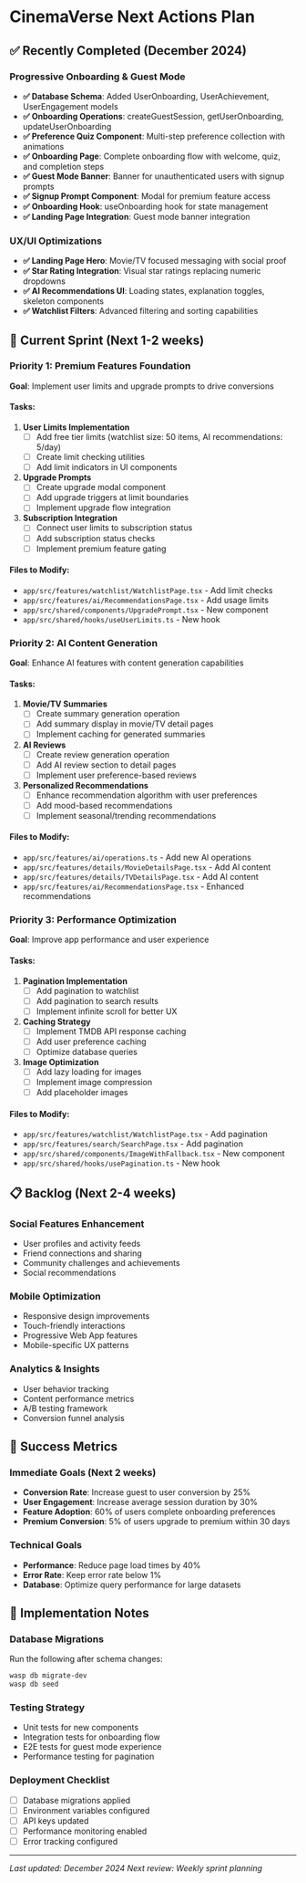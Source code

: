 # CinemaVerse Next Actions Plan

## ✅ Recently Completed (December 2024)

### Progressive Onboarding & Guest Mode
- **✅ Database Schema**: Added UserOnboarding, UserAchievement, UserEngagement models
- **✅ Onboarding Operations**: createGuestSession, getUserOnboarding, updateUserOnboarding
- **✅ Preference Quiz Component**: Multi-step preference collection with animations
- **✅ Onboarding Page**: Complete onboarding flow with welcome, quiz, and completion steps
- **✅ Guest Mode Banner**: Banner for unauthenticated users with signup prompts
- **✅ Signup Prompt Component**: Modal for premium feature access
- **✅ Onboarding Hook**: useOnboarding hook for state management
- **✅ Landing Page Integration**: Guest mode banner integration

### UX/UI Optimizations
- **✅ Landing Page Hero**: Movie/TV focused messaging with social proof
- **✅ Star Rating Integration**: Visual star ratings replacing numeric dropdowns
- **✅ AI Recommendations UI**: Loading states, explanation toggles, skeleton components
- **✅ Watchlist Filters**: Advanced filtering and sorting capabilities

## 🚧 Current Sprint (Next 1-2 weeks)

### Priority 1: Premium Features Foundation
**Goal**: Implement user limits and upgrade prompts to drive conversions

#### Tasks:
1. **User Limits Implementation**
   - [ ] Add free tier limits (watchlist size: 50 items, AI recommendations: 5/day)
   - [ ] Create limit checking utilities
   - [ ] Add limit indicators in UI components

2. **Upgrade Prompts**
   - [ ] Create upgrade modal component
   - [ ] Add upgrade triggers at limit boundaries
   - [ ] Implement upgrade flow integration

3. **Subscription Integration**
   - [ ] Connect user limits to subscription status
   - [ ] Add subscription status checks
   - [ ] Implement premium feature gating

#### Files to Modify:
- `app/src/features/watchlist/WatchlistPage.tsx` - Add limit checks
- `app/src/features/ai/RecommendationsPage.tsx` - Add usage limits
- `app/src/shared/components/UpgradePrompt.tsx` - New component
- `app/src/shared/hooks/useUserLimits.ts` - New hook

### Priority 2: AI Content Generation
**Goal**: Enhance AI features with content generation capabilities

#### Tasks:
1. **Movie/TV Summaries**
   - [ ] Create summary generation operation
   - [ ] Add summary display in movie/TV detail pages
   - [ ] Implement caching for generated summaries

2. **AI Reviews**
   - [ ] Create review generation operation
   - [ ] Add AI review section to detail pages
   - [ ] Implement user preference-based reviews

3. **Personalized Recommendations**
   - [ ] Enhance recommendation algorithm with user preferences
   - [ ] Add mood-based recommendations
   - [ ] Implement seasonal/trending recommendations

#### Files to Modify:
- `app/src/features/ai/operations.ts` - Add new AI operations
- `app/src/features/details/MovieDetailsPage.tsx` - Add AI content
- `app/src/features/details/TVDetailsPage.tsx` - Add AI content
- `app/src/features/ai/RecommendationsPage.tsx` - Enhanced recommendations

### Priority 3: Performance Optimization
**Goal**: Improve app performance and user experience

#### Tasks:
1. **Pagination Implementation**
   - [ ] Add pagination to watchlist
   - [ ] Add pagination to search results
   - [ ] Implement infinite scroll for better UX

2. **Caching Strategy**
   - [ ] Implement TMDB API response caching
   - [ ] Add user preference caching
   - [ ] Optimize database queries

3. **Image Optimization**
   - [ ] Add lazy loading for images
   - [ ] Implement image compression
   - [ ] Add placeholder images

#### Files to Modify:
- `app/src/features/watchlist/WatchlistPage.tsx` - Add pagination
- `app/src/features/search/SearchPage.tsx` - Add pagination
- `app/src/shared/components/ImageWithFallback.tsx` - New component
- `app/src/shared/hooks/usePagination.ts` - New hook

## 📋 Backlog (Next 2-4 weeks)

### Social Features Enhancement
- User profiles and activity feeds
- Friend connections and sharing
- Community challenges and achievements
- Social recommendations

### Mobile Optimization
- Responsive design improvements
- Touch-friendly interactions
- Progressive Web App features
- Mobile-specific UX patterns

### Analytics & Insights
- User behavior tracking
- Content performance metrics
- A/B testing framework
- Conversion funnel analysis

## 🎯 Success Metrics

### Immediate Goals (Next 2 weeks)
- **Conversion Rate**: Increase guest to user conversion by 25%
- **User Engagement**: Increase average session duration by 30%
- **Feature Adoption**: 60% of users complete onboarding preferences
- **Premium Conversion**: 5% of users upgrade to premium within 30 days

### Technical Goals
- **Performance**: Reduce page load times by 40%
- **Error Rate**: Keep error rate below 1%
- **Database**: Optimize query performance for large datasets

## 🔧 Implementation Notes

### Database Migrations
Run the following after schema changes:
```bash
wasp db migrate-dev
wasp db seed
```

### Testing Strategy
- Unit tests for new components
- Integration tests for onboarding flow
- E2E tests for guest mode experience
- Performance testing for pagination

### Deployment Checklist
- [ ] Database migrations applied
- [ ] Environment variables configured
- [ ] API keys updated
- [ ] Performance monitoring enabled
- [ ] Error tracking configured

---

*Last updated: December 2024*
*Next review: Weekly sprint planning* 